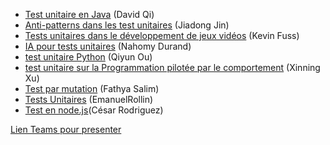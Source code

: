 
- [Test unitaire en Java](https://github.com/umontreal-diro/IFT3913/tree/main/presentations/Semaine3/David%20Qi) (David Qi)
- [Anti-patterns dans les test unitaires](https://github.com/umontreal-diro/IFT3913/tree/main/presentations/Semaine3/Jiadong%20Jin) (Jiadong Jin)
- [Tests unitaires dans le développement de jeux vidéos](https://github.com/umontreal-diro/IFT3913/tree/main/presentations/Semaine3/Kevin%20Fuss) (Kevin Fuss)
- [IA pour tests unitaires](https://github.com/umontreal-diro/IFT3913/tree/main/presentations/Semaine3/NahomyDurand) (Nahomy Durand)
- [test unitaire Python](https://github.com/umontreal-diro/IFT3913/tree/main/presentations/Semaine3/QiyunOu) (Qiyun Ou)
- [test unitaire sur la Programmation pilotée par le comportement](https://github.com/umontreal-diro/IFT3913/tree/main/presentations/Semaine3/XinningXu) (Xinning Xu)
- [Test par mutation](https://github.com/umontreal-diro/IFT3913/tree/main/presentations/Semaine3/FathyaSalim) (Fathya Salim)
- [Tests Unitaires](https://github.com/umontreal-diro/IFT3913/tree/main/presentations/Semaine3/EmanuelRollin) (EmanuelRollin)
- [Test en node.js](https://github.com/umontreal-diro/IFT3913/tree/main/presentations/Semaine3/C%C3%A9sar%20Rodriguez)(César Rodriguez)

[Lien Teams pour presenter](https://teams.microsoft.com/l/meetup-join/19:meeting_NTIwMzhjNzctMTk5My00YjM0LThiNGYtNDQyNDdiYmVmMzg0@thread.v2/0?context=%7B%22Tid%22:%22d27eefec-2a47-4be7-981e-0f8977fa31d8%22,%22Oid%22:%226a89af05-1184-4d65-b825-c39d1297fd48%22%7D)
